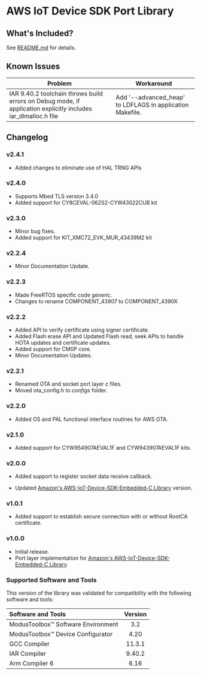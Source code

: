 # AWS IoT Device SDK Port Library

## What's Included?

See [README.md](./README.md) for details.

## Known Issues
| Problem | Workaround |
| ------- | ---------- |
| IAR 9.40.2 toolchain throws build errors on Debug mode, if application explicitly includes iar_dlmalloc.h file | Add '--advanced_heap' to LDFLAGS in application Makefile. |

## Changelog

### v2.4.1
- Added changes to eliminate use of HAL TRNG APIs

### v2.4.0
- Supports Mbed TLS version 3.4.0
- Added support for CY8CEVAL-062S2-CYW43022CUB kit

### v2.3.0
- Minor bug fixes.
- Added support for KIT_XMC72_EVK_MUR_43439M2 kit

### v2.2.4
- Minor Documentation Update.

### v2.2.3
- Made FreeRTOS specific code generic.
- Changes to rename COMPONENT_43907 to COMPONENT_4390X

### v2.2.2
- Added API to verify certificate using signer certificate.
- Added Flash erase API and Updated Flash read, seek APIs to handle HOTA updates and certificate updates.
- Added support for CM0P core.
- Minor Documentation Updates.

### v2.2.1
- Renamed OTA and socket port layer c files.
- Moved ota_config.h to *configs* folder.

### v2.2.0
- Added OS and PAL functional interface routines for AWS OTA.

### v2.1.0
- Added support for CYW954907AEVAL1F and CYW943907AEVAL1F kits.

### v2.0.0

- Added support to register socket data receive callback.

- Updated [Amazon's AWS-IoT-Device-SDK-Embedded-C Library](https://github.com/aws/aws-iot-device-sdk-embedded-C/tree/202103.00) version.

### v1.0.1

- Added support to establish secure connection with or without RootCA certificate.

### v1.0.0

- Initial release.
- Port layer implementation for [Amazon's AWS-IoT-Device-SDK-Embedded-C Library](https://github.com/aws/aws-iot-device-sdk-embedded-C/tree/202011.00).

### Supported Software and Tools

This version of the library was validated for compatibility with the following software and tools:

| Software and Tools                                        | Version |
| :---                                                      | :----:  |
| ModusToolbox&trade; Software Environment                  | 3.2     |
| ModusToolbox&trade; Device Configurator                   | 4.20    |
| GCC Compiler                                              | 11.3.1  |
| IAR Compiler                                              | 9.40.2  |
| Arm Compiler 6                                            | 6.16    |
